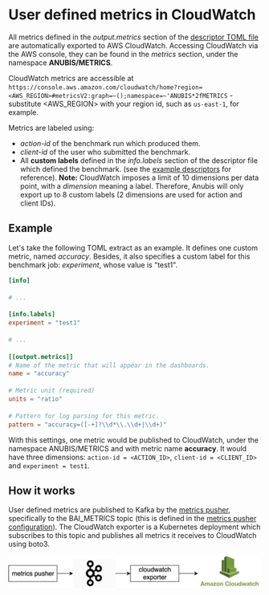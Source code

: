 # User defined metrics in CloudWatch

All metrics defined in the _output.metrics_ section of the [descriptor TOML file](../executor/README.md) are automatically exported to AWS CloudWatch.
Accessing CloudWatch via the AWS console, they can be found in the _metrics_ section, under the namespace **ANUBIS/METRICS**.

 
CloudWatch metrics are accessible at ``https://console.aws.amazon.com/cloudwatch/home?region=<AWS_REGION>#metricsV2:graph=~();namespace=~'ANUBIS*2fMETRICS`` - 
substitute <AWS_REGION> with your region id, such as `us-east-1`, for example.

Metrics are labeled using:
 - _action-id_ of the benchmark run which produced them.
 - _client-id_ of the user who submitted the benchmark.
 - All **custom labels** defined in the _info.labels_ section of the descriptor file which defined the benchmark. 
 (see the [example descriptors](https://github.com/awslabs/benchmark-ai/blob/master/executor/README.md#training) for reference).
 **Note:** CloudWatch imposes a limit of 10 dimensions per data point, with a _dimension_ meaning a label. Therefore, Anubis
 will only export up to 8 custom labels (2 dimensions are used for action and client IDs).
 
 
 ## Example
 
 Let's take the following TOML extract as an example. It defines one custom metric, named _accuracy_. Besides, it also
 specifies a custom label for this benchmark job: _experiment_, whose value is "test1".
 
 ```toml
[info]

# ...

[info.labels]
experiment = "test1"

# ...

[[output.metrics]]
# Name of the metric that will appear in the dashboards.
name = "accuracy"

# Metric unit (required)
units = "ratio"

# Pattern for log parsing for this metric.
pattern = "accuracy=([-+]?\\d*\\.\\d+|\\d+)"
```

With this settings, one metric would be published to CloudWatch, under the namespace ANUBIS/METRICS and with metric name
 **accuracy**. It would have three dimensions: `action-id = <ACTION_ID>`, `client-id = <CLIENT_ID>` and `experiment = test1`.


## How it works

User defined metrics are published to Kafka by the [metrics pusher](../metrics-pusher), specifically to the BAI_METRICS topic
(this is defined in the [metrics pusher configuration](https://github.com/awslabs/benchmark-ai/blob/880fa33c208f39906647b7482f5ff1667d418d1d/executor/src/transpiler/templates/job_single_node.yaml#L167)).
The CloudWatch exporter is a Kubernetes deployment which subscribes to this topic and publishes all metrics it receives 
to CloudWatch using boto3.

![cloudwatch-exporter-arch](../docs/images/cloudwatch-exporter.jpg "Cloudwatch exporter")